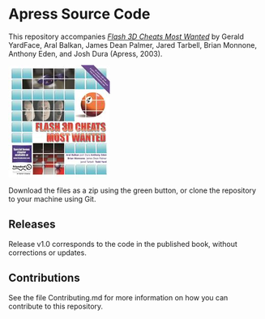 # Apress Source Code

This repository accompanies [*Flash 3D Cheats Most Wanted*](http://www.apress.com/9781590592212) by Gerald YardFace, Aral Balkan, James Dean Palmer, Jared Tarbell, Brian Monnone, Anthony Eden, and Josh Dura (Apress, 2003).

![Cover image](9781590592212.jpg)

Download the files as a zip using the green button, or clone the repository to your machine using Git.

## Releases

Release v1.0 corresponds to the code in the published book, without corrections or updates.

## Contributions

See the file Contributing.md for more information on how you can contribute to this repository.
